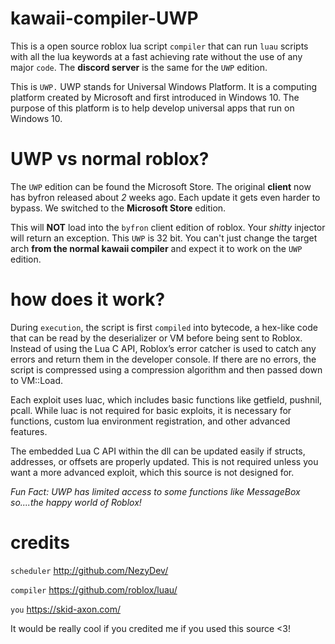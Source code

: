 # kawaii-compiler-UWP

This is a open source roblox lua script `compiler` that can run `luau` scripts with all the lua keywords at a fast achieving rate without the use of any major `code`. The **discord server** is the same for the `UWP` edition.

This is `UWP.` UWP stands for Universal Windows Platform. It is a computing platform created by Microsoft and first introduced in Windows 10. The purpose of this platform is to help develop universal apps that run on Windows 10.

# UWP vs normal roblox?

The `UWP` edition can be found the Microsoft Store. The original **client** now has byfron released about *2* weeks ago. Each update it gets even harder to bypass. We switched to the **Microsoft Store** edition.

This will **NOT** load into the `byfron` client edition of roblox. Your *shitty* injector will return an exception. This `UWP` is 32 bit. You can't just change the target arch **from the normal kawaii compiler** and expect it to work on the `UWP` edition.

# how does it work?

During `execution`, the script is first `compiled` into bytecode, a hex-like code that can be read by the deserializer or VM before being sent to Roblox. Instead of using the Lua C API, Roblox’s error catcher is used to catch any errors and return them in the developer console. If there are no errors, the script is compressed using a compression algorithm and then passed down to VM::Load.

Each exploit uses luac, which includes basic functions like getfield, pushnil, pcall. While luac is not required for basic exploits, it is necessary for functions, custom lua environment registration, and other advanced features.

The embedded Lua C API within the dll can be updated easily if structs, addresses, or offsets are properly updated. This is not required unless you want a more advanced exploit, which this source is not designed for.

*Fun Fact: UWP has limited access to some functions like MessageBox so....the happy world of Roblox!*

# credits

`scheduler` http://github.com/NezyDev/

`compiler` https://github.com/roblox/luau/

`you` https://skid-axon.com/

It would be really cool if you credited me if you used this source <3!
